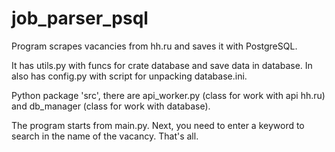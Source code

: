 # job_parser_psql
Program scrapes vacancies from hh.ru and saves it with PostgreSQL.

It has utils.py with funcs for crate database and save data in database. In also has config.py with script for unpacking database.ini.

Python package 'src', there are api_worker.py (class for work with api hh.ru) and db_manager (class for work with database).

The program starts from main.py. 
Next, you need to enter a keyword to search in the name of the vacancy. That's all.
